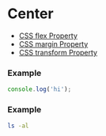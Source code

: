 # Center

* [CSS flex Property](https://www.w3schools.com/cssref/css3_pr_flex.asp)
* [CSS margin Property](https://www.w3schools.com/cssref/pr_margin.asp)
* [CSS transform Property](https://www.w3schools.com/cssref/css3_pr_transform.asp)

### Example
``` javascript
console.log('hi');
```

### Example
``` bash
ls -al
```
